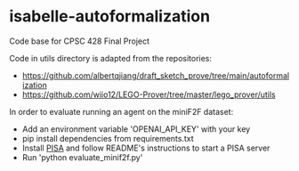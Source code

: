 # isabelle-autoformalization

Code base for CPSC 428 Final Project

Code in utils directory is adapted from the repositories:
* https://github.com/albertqjiang/draft_sketch_prove/tree/main/autoformalization
* https://github.com/wiio12/LEGO-Prover/tree/master/lego_prover/utils

In order to evaluate running an agent on the miniF2F dataset:
* Add an environment variable 'OPENAI_API_KEY' with your key 
* pip install dependencies from requirements.txt 
* Install [PISA](https://github.com/albertqjiang/Portal-to-ISAbelle/tree/main) and follow README's instructions to start a PISA server
* Run 'python evaluate_minif2f.py'
